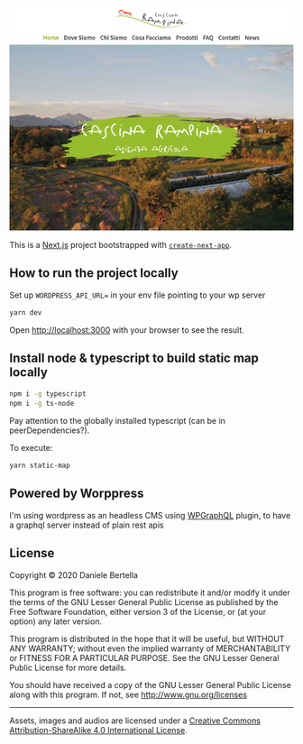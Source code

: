 ![Cascina Rampina Website](./preview.png "Cascina Rampina Website")

This is a [Next.js](https://nextjs.org/) project bootstrapped with [`create-next-app`](https://github.com/vercel/next.js/tree/canary/packages/create-next-app).

## How to run the project locally

Set up `WORDPRESS_API_URL=` in your env file pointing to your wp server

```bash
yarn dev
```

Open [http://localhost:3000](http://localhost:3000) with your browser to see the result.

## Install node & typescript to build static map locally

```bash
npm i -g typescript
npm i -g ts-node
```

Pay attention to the globally installed typescript (can be in peerDependencies?).

To execute:

```bash
yarn static-map
```

## Powered by Worppress

I'm using wordpress as an headless CMS using [WPGraphQL](https://github.com/wp-graphql) plugin, to have a graphql server instead of plain rest apis

## License

Copyright © 2020 Daniele Bertella

This program is free software: you can redistribute it and/or modify it under the terms of the GNU Lesser General Public License as published by the Free Software Foundation, either version 3 of the License, or (at your option) any later version.

This program is distributed in the hope that it will be useful, but WITHOUT ANY WARRANTY; without even the implied warranty of MERCHANTABILITY or FITNESS FOR A PARTICULAR PURPOSE. See the GNU Lesser General Public License for more details.

You should have received a copy of the GNU Lesser General Public License along with this program. If not, see http://www.gnu.org/licenses

---

Assets, images and audios are licensed under a [Creative Commons Attribution-ShareAlike 4.0 International License](https://creativecommons.org/licenses/by-sa/4.0).
